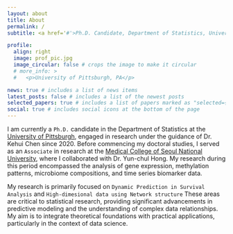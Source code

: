 ```yaml
---
layout: about
title: About
permalink: /
subtitle: <a href='#'>Ph.D. Candidate, Department of Statistics, University of Pittsburgh.</a>

profile:
  align: right
  image: prof_pic.jpg
  image_circular: false # crops the image to make it circular
  # more_info: >
  #   <p>University of Pittsburgh, PA</p>

news: true # includes a list of news items
latest_posts: false # includes a list of the newest posts
selected_papers: true # includes a list of papers marked as "selected={true}"
social: true # includes social icons at the bottom of the page
---
```


I am currently a `Ph.D.` candidate in the Department of Statistics at the [University of Pittsburgh](https://www.stat.pitt.edu), engaged in research under the guidance of Dr. Kehui Chen since 2020. Before commencing my doctoral studies, I served as an `Associate` in research at the [Medical College of Seoul National University](https://medicine.snu.ac.kr/), where I collaborated with Dr. Yun-chul Hong. My research during this period encompassed the analysis of gene expression, methylation patterns, microbiome compositions, and time series  biomarker data.

My research is primarily focused on `Dynamic Prediction in Survival Analysis` and `High-dimesional data using Network structure` These areas are critical to statistical research, providing significant advancements in predictive modeling and the understanding of complex data relationships. My aim is to integrate theoretical foundations with practical applications, particularly in the context of data science.

